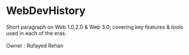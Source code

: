 # WebDevHistory
Short paragraph on Web 1.0,2.0 & Web 3.0; covering key features & tools used in each of the eras.
<br>
<br>
Owner : Rufayed Rehan